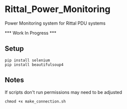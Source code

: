 # Rittal_Power_Monitoring
Power Monitoring system for Rittal PDU systems


*** Work In Progress ***


## Setup

```
pip install selenium
pip install beautifulsoup4
```

## Notes 

If scripts don't run permissions may need to be adjusted 

```
chmod +x make_connection.sh
```
